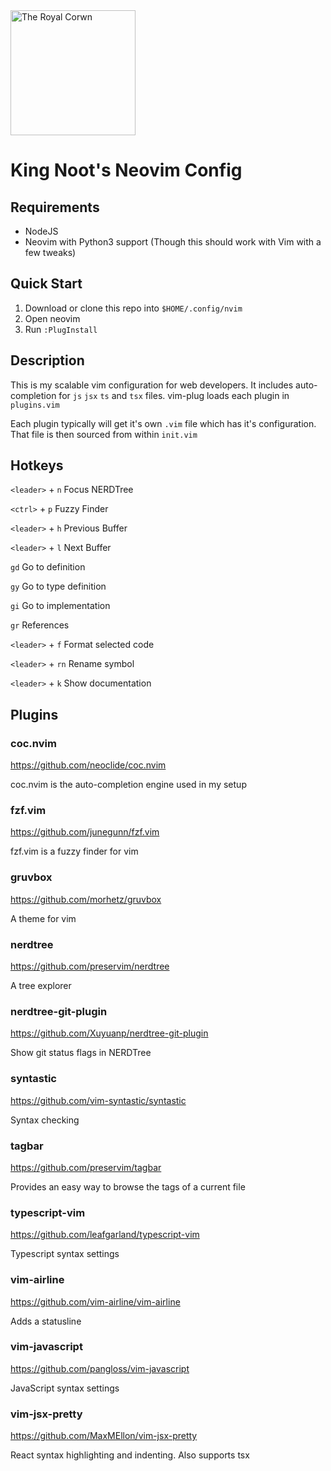 <img src="https://www.seekpng.com/png/full/137-1379884_crown-minecraft-crown-pixel-art.png" alt="The Royal Corwn" width="200" />

# King Noot's Neovim Config

## Requirements
* NodeJS
* Neovim with Python3 support (Though this should work with Vim with a few tweaks)

## Quick Start

1. Download or clone this repo into `$HOME/.config/nvim`
2. Open neovim
3. Run `:PlugInstall`

## Description

This is my scalable vim configuration for web developers. It includes auto-completion for `js` `jsx` `ts` and `tsx` files. vim-plug loads each plugin in `plugins.vim`

Each plugin typically will get it's own `.vim` file which has it's configuration. That file is then sourced from within `init.vim`

## Hotkeys

`<leader>` + `n` Focus NERDTree

`<ctrl>` + `p` Fuzzy Finder

`<leader>` + `h` Previous Buffer

`<leader>` + `l` Next Buffer

`gd` Go to definition

`gy` Go to type definition

`gi` Go to implementation

`gr` References

`<leader>` + `f` Format selected code

`<leader>` + `rn` Rename symbol

`<leader>` + `k` Show documentation

## Plugins

### coc.nvim

https://github.com/neoclide/coc.nvim

coc.nvim is the auto-completion engine used in my setup

### fzf.vim

https://github.com/junegunn/fzf.vim

fzf.vim is a fuzzy finder for vim

### gruvbox

https://github.com/morhetz/gruvbox

A theme for vim

### nerdtree

https://github.com/preservim/nerdtree

A tree explorer

### nerdtree-git-plugin

https://github.com/Xuyuanp/nerdtree-git-plugin

Show git status flags in NERDTree

### syntastic

https://github.com/vim-syntastic/syntastic

Syntax checking

### tagbar

https://github.com/preservim/tagbar

Provides an easy way to browse the tags of a current file

### typescript-vim

https://github.com/leafgarland/typescript-vim

Typescript syntax settings

### vim-airline

https://github.com/vim-airline/vim-airline

Adds a statusline

### vim-javascript

https://github.com/pangloss/vim-javascript

JavaScript syntax settings

### vim-jsx-pretty

https://github.com/MaxMEllon/vim-jsx-pretty

React syntax highlighting and indenting. Also supports tsx
